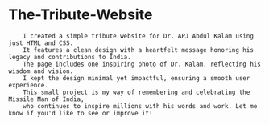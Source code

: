 # The-Tribute-Website 
        I created a simple tribute website for Dr. APJ Abdul Kalam using just HTML and CSS.
        It features a clean design with a heartfelt message honoring his legacy and contributions to India.
        The page includes one inspiring photo of Dr. Kalam, reflecting his wisdom and vision.
        I kept the design minimal yet impactful, ensuring a smooth user experience.
        This small project is my way of remembering and celebrating the Missile Man of India,
        who continues to inspire millions with his words and work. Let me know if you'd like to see or improve it!

